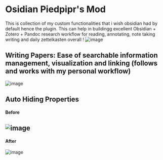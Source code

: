 # Osidian Piedpipr's Mod
This is collection of my custom functionalities that i wish obsidian had by default hence the plugin. This can help in buildingg excellent Obsidian + Zotero + Pandoc research workflow for reading, annotating, note taking writing and daily zettelkasten overall !
![image](https://github.com/user-attachments/assets/6ab0c612-7c74-4cfc-a790-8dbccd5e4269)

## Writing Papers: Ease of searchable information management, visualization and linking (follows and works with my personal workflow)
![image](https://github.com/user-attachments/assets/5a94462f-eddc-490c-b037-d60f5d619bc1)

## Auto Hiding Properties
#### Before
![image](https://github.com/user-attachments/assets/36e17927-0eba-4899-ac60-1d8be3d6d385)
---
#### After
![image](https://github.com/user-attachments/assets/295affd1-0b94-48ce-8dd3-6e65099cd691)

